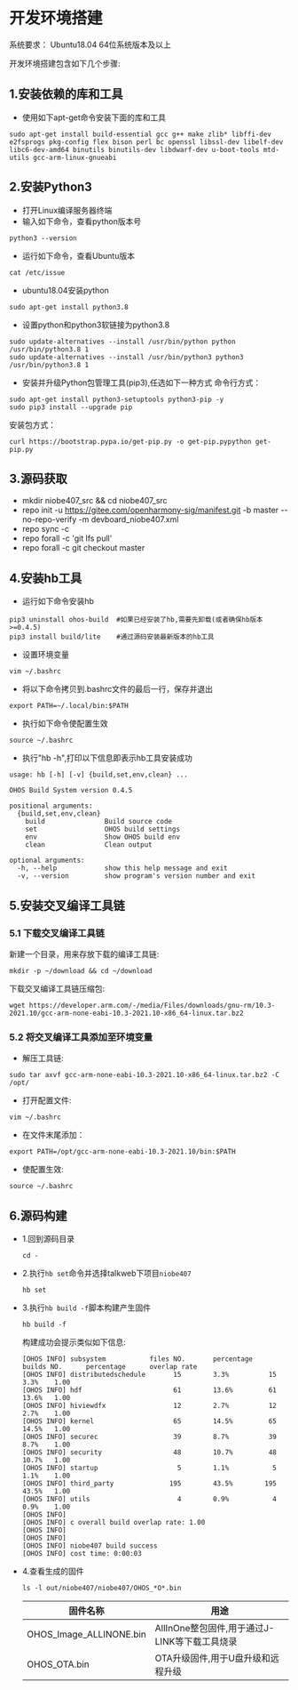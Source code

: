 # 开发环境搭建
系统要求： Ubuntu18.04 64位系统版本及以上

开发环境搭建包含如下几个步骤:

## 1.安装依赖的库和工具
- 使用如下apt-get命令安装下面的库和工具
```shell
sudo apt-get install build-essential gcc g++ make zlib* libffi-dev e2fsprogs pkg-config flex bison perl bc openssl libssl-dev libelf-dev libc6-dev-amd64 binutils binutils-dev libdwarf-dev u-boot-tools mtd-utils gcc-arm-linux-gnueabi
```

## 2.安装Python3
- 打开Linux编译服务器终端
- 输入如下命令，查看python版本号
```shell
python3 --version
```
- 运行如下命令，查看Ubuntu版本
```shell
cat /etc/issue
```
- ubuntu18.04安装python
```shell
sudo apt-get install python3.8
```
- 设置python和python3软链接为python3.8
```shell
sudo update-alternatives --install /usr/bin/python python /usr/bin/python3.8 1
sudo update-alternatives --install /usr/bin/python3 python3 /usr/bin/python3.8 1
```
- 安装并升级Python包管理工具(pip3),任选如下一种方式
命令行方式：
```shell
sudo apt-get install python3-setuptools python3-pip -y
sudo pip3 install --upgrade pip
```
安装包方式：
```shell
curl https://bootstrap.pypa.io/get-pip.py -o get-pip.pypython get-pip.py
```
## 3.源码获取

* mkdir niobe407_src && cd niobe407_src
* repo init -u https://gitee.com/openharmony-sig/manifest.git -b master --no-repo-verify -m devboard_niobe407.xml
* repo sync -c
* repo forall -c 'git lfs pull'
* repo forall -c git checkout master
## 4.安装hb工具
- 运行如下命令安装hb
```shell
pip3 uninstall ohos-build  #如果已经安装了hb,需要先卸载(或者确保hb版本>=0.4.5)
pip3 install build/lite    #通过源码安装最新版本的hb工具
```
- 设置环境变量
```shell
vim ~/.bashrc
```
- 将以下命令拷贝到.bashrc文件的最后一行，保存并退出
```shell
export PATH=~/.local/bin:$PATH
```
- 执行如下命令使配置生效
```shell
source ~/.bashrc
```
- 执行"hb -h",打印以下信息即表示hb工具安装成功
```shell
usage: hb [-h] [-v] {build,set,env,clean} ...

OHOS Build System version 0.4.5

positional arguments:
  {build,set,env,clean}
    build               Build source code
    set                 OHOS build settings
    env                 Show OHOS build env
    clean               Clean output

optional arguments:
  -h, --help            show this help message and exit
  -v, --version         show program's version number and exit
```

## 5.安装交叉编译工具链
### 5.1 下载交叉编译工具链

新建一个目录，用来存放下载的编译工具链:
```shell
mkdir -p ~/download && cd ~/download
```

下载交叉编译工具链压缩包:
```shell
wget https://developer.arm.com/-/media/Files/downloads/gnu-rm/10.3-2021.10/gcc-arm-none-eabi-10.3-2021.10-x86_64-linux.tar.bz2
```
### 5.2 将交叉编译工具添加至环境变量
- 解压工具链:
```shell
sudo tar axvf gcc-arm-none-eabi-10.3-2021.10-x86_64-linux.tar.bz2 -C /opt/
```
- 打开配置文件:
```shell
vim ~/.bashrc
```
- 在文件末尾添加：
```shell      
export PATH=/opt/gcc-arm-none-eabi-10.3-2021.10/bin:$PATH
```      
- 使配置生效:   
```shell
source ~/.bashrc
```

## 6.源码构建
- 1.回到源码目录
    ```shell
    cd -
    ```
- 2.执行`hb set`命令并选择talkweb下项目`niobe407`
    ```shell
    hb set
    ```
- 3.执行`hb build -f`脚本构建产生固件
    ```shell
    hb build -f
    ```
    构建成功会提示类似如下信息:
    ```
    [OHOS INFO] subsystem           files NO.       percentage      builds NO.      percentage      overlap rate
    [OHOS INFO] distributedschedule       15        3.3%          15        3.3%    1.00
    [OHOS INFO] hdf                       61        13.6%         61        13.6%   1.00
    [OHOS INFO] hiviewdfx                 12        2.7%          12        2.7%    1.00
    [OHOS INFO] kernel                    65        14.5%         65        14.5%   1.00
    [OHOS INFO] securec                   39        8.7%          39        8.7%    1.00
    [OHOS INFO] security                  48        10.7%         48        10.7%   1.00
    [OHOS INFO] startup                    5        1.1%           5        1.1%    1.00
    [OHOS INFO] third_party              195        43.5%        195        43.5%   1.00
    [OHOS INFO] utils                      4        0.9%           4        0.9%    1.00
    [OHOS INFO] 
    [OHOS INFO] c overall build overlap rate: 1.00
    [OHOS INFO] 
    [OHOS INFO] 
    [OHOS INFO] niobe407 build success
    [OHOS INFO] cost time: 0:00:03
    ```
- 4.查看生成的固件
    ```shell
    ls -l out/niobe407/niobe407/OHOS_*O*.bin
    ```
    |  固件名称	|  用途 |  
    |  ----  | ----  | 
    |  OHOS_Image_ALLINONE.bin	|  AllInOne整包固件,用于通过J-LINK等下载工具烧录|  
    | OHOS_OTA.bin| OTA升级固件,用于U盘升级和远程升级|